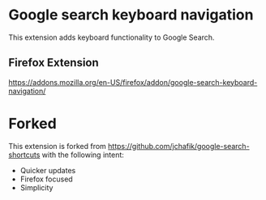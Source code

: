 # Google search keyboard navigation
This extension adds keyboard functionality to Google Search.

## Firefox Extension
https://addons.mozilla.org/en-US/firefox/addon/google-search-keyboard-navigation/

# Forked
This extension is forked from <https://github.com/jchafik/google-search-shortcuts> with the following intent:
- Quicker updates
- Firefox focused
- Simplicity
